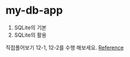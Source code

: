 # my-db-app

1. SQLite의 기본  
2. SQLite의 활용

직접풀어보기 12-1, 12-2를 수행 해보세요.
[Reference](https://pitch-eel-0ef.notion.site/My-2070711f396d807ba334c6e4a2b5d05c?source=copy_link)
